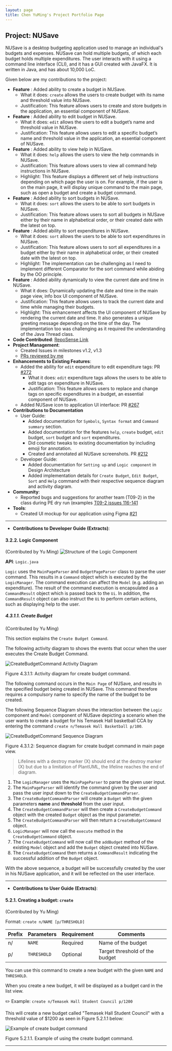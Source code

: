 ```yaml
---
layout: page
title: Chen YuMing's Project Portfolio Page
---
```

## Project: NUSave

NUSave is a desktop budgeting application used to manage an individual's budgets and expenses. NUSave can hold multiple
budgets, of which each budget holds multiple expenditures. The user interacts with it using a command line interface
(CLI), and it has a GUI created with JavaFX. It is written in Java, and has about 10,000 LoC.

Given below are my contributions to the project:
- **Feature** : Added ability to create a budget in NUSave.
	- What it does: `create` allows the users to create budget with its name and threshold value into NUSave.
	- Justification: This feature allows users to create and store budgets in the application,
	an essential component of NUSave.
- **Feature** : Added ability to edit budget in NUSave.
	- What it does: `edit` allows the users to edit a budget’s name and threshold value in NUSave.
	- Justification: This feature allows users to edit a specific budget’s name and threshold value in the application,
	an essential component of NUSave.
- **Feature** : Added ability to view help in NUSave.
	- What it does: `help` allows the users to view the help commands in NUSave.
	- Justification: This feature allows users to view all command help instructions in NUSave.
	- Highlight: This feature displays a different set of help instructions depending on which page the user is on.
	For example, if the user is on the main page, it will display unique command to the main page,
	such as open a budget and create a budget command.
- **Feature** : Added ability to sort budgets in NUSave.
	- What it does: `sort` allows the users to be able to sort budgets in NUSave.
	- Justification: This feature allows users to sort all budgets in NUSave either by their name in alphabetical order,
	or their created date with the latest on top.
- **Feature** : Added ability to sort expenditures in NUSave.
	- What it does: `sort` allows the users to be able to sort expenditures in NUSave.
	- Justification: This feature allows users to sort all expenditures in a budget either by their name in alphabetical order,
	or their created date with the latest on top.
	- Highlight: The implementation can be challenging as I need to implement different Comparator for the sort command
	while abiding by the OO principle.
- **Feature** : Added ability dynamically to view the current date and time in NUSave.
	- What it does: Dynamically updating the date and time in the main page view, info box UI component of NUSave.
	- Justification: This feature allows users to track the current date and time while managing their budgets.
	- Highlight: This enhancement affects the UI component of NUSave by rendering the current date and time.
	It also generates a unique greeting message depending on the time of the day.
	The implementation too was challenging as it required the understanding of the Java Thread class.
- **Code Contributed**: [RepoSense Link](https://nus-cs2103-ay2021s1.github.io/tp-dashboard/#breakdown=true&search=&sort=groupTitle&sortWithin=title&since=2020-08-14&timeframe=commit&mergegroup=&groupSelect=groupByRepos&checkedFileTypes=docs~functional-code~test-code~other&tabOpen=true&tabType=authorship&tabAuthor=yu-ming-chen&tabRepo=AY2021S1-CS2103T-T11-4%2Ftp%5Bmaster%5D&authorshipIsMergeGroup=false&authorshipFileTypes=docs~functional-code~test-code~other)
- **Project Management**:
	- Created Issues in milestones v1.2, v1.3
	- [PRs reviewed by me](https://github.com/AY2021S1-CS2103T-T11-4/tp/pulls?q=is%3Apr+reviewed-by%3Ayu-ming-chen)
- **Enhancements to Existing Features**:
	- Added the ability for `edit` expenditure to edit expenditure tags: PR [#272](https://github.com/AY2021S1-CS2103T-T11-4/tp/pull/272)
	    - What it does: `edit` expenditure tags allows the users to be able to edit tags on expenditure in NUSave. 
    	- Justification: This feature allows users to replace and change tags on specific expenditures in a budget,
    	an essential component of NUSave.
    - Added NUSave icon to application UI interface: PR [#267](https://github.com/AY2021S1-CS2103T-T11-4/tp/pull/267)
- **Contributions to Documentation**
	- User Guide:
		- Added documentation for `Symbols`, `Syntax format` and `Command summary` section.
		- Added documentation for the features `help`, `create` budget, `edit` budget, `sort` budget and `sort`
		expenditures.
		- Did cosmetic tweaks to existing documentation by including emoji for annotation.
		- Created and annotated all NUSave screenshots. PR [#212](https://github.com/AY2021S1-CS2103T-T11-4/tp/pull/212)
	- Developer Guide:
		- Added documentation for `Setting up` and `Logic component` in Design Architecture
		- Added implementation details for `Create Budget`, `Edit Budget`, `Sort` and `Help` command with their
		respective sequence diagram and activity diagram.
- **Community**:
	- Reported bugs and suggestions for another team (T09-2) in the class during PE dry run (examples [T09-2 issues 116-141](https://github.com/yu-ming-chen/ped/issues)
- **Tools**:
  * Created UI mockup for our application using Figma [#21](https://github.com/AY2021S1-CS2103T-T11-4/tp/pull/21)
  
-------
- **Contributions to Developer Guide (Extracts)**:
#### 3.2.2. Logic Component
(Contributed by Yu Ming)
![Structure of the Logic Component](../images/LogicClassDiagram.png)

**API**: `Logic.java`

`Logic` uses the `MainPageParser` and `BudgetPageParser` class to parse the user command. This results in a
`Command` object which is executed by the `LogicManager`. The command execution can affect the `Model`
(e.g. adding an expenditure). The result of the command execution is encapsulated as a `CommandResult` object
which is passed back to the `Ui`. In addition, the `CommandResult` object can also instruct the `Ui` to perform
certain actions, such as displaying help to the user.

##### 4.3.1.1. Create Budget
(Contributed by Yu Ming)

This section explains the `Create Budget Command`.

The following activity diagram to shows the events that occur when the user executes the Create Budget Command.

![CreateBudgetCommand Activity Diagram](../diagrams/commandsPlantUML/diagram/CreateBudgetCommandActivity.png) 

Figure 4.3.1.1: Activity diagram for create budget command.

The following command occurs in the `Main Page` of NUSave, and results in the specified budget being created in
NUSave. This command therefore requires a compulsory name to specify the name of the budget to be created.

The following Sequence Diagram shows the interaction between the `Logic` component and `Model` component of NUSave 
depicting a scenario when the user wants to create a budget for his Temasek Hall basketball CCA by entering the command
`create n/Temasek Hall Basketball p/100`.

![CreateBudgetCommand Sequence Diagram](../diagrams/commandsPlantUML/diagram/CreateBudgetCommand.png) 

Figure 4.3.1.2: Sequence diagram for create budget command in main page view.
>Lifelines with a destroy marker (X) should end at the destroy marker (X) but due to a limitation of PlantUML, 
the lifeline reaches the end of diagram.

1. The `LogicManager` uses the `MainPageParser` to parse the given user input.
2. The `MainPageParser` will identify the command given by the user and pass the user input down to the
`CreateBudgetCommandParser`.
3. The `CreateBudgetCommandParser` will create a `Budget` with the given parameters **name** and **threshold** from the
user input.
4. The `CreateBudgetCommandParser` will then create a `CreateBudgetCommand` object with the created `Budget` object as
the input parameter.
5. The `CreateBudgetCommandParser` will then return a `CreateBudgetCommand` object.
6. `LogicManager` will now call the `execute` method in the `CreateBudgetCommand` object.
7. The `CreateBudgetCommand` will now call the `addBudget` method of the existing `Model` object and add the `Budget`
object created into NUSave.
8. The `CreateBudgetCommand` then returns a `CommandResult` indicating the successful addition of the `Budget` object.

With the above sequence, a budget will be successfully created by the user in his NUSave application, and it will be
reflected on the user interface.

-------
- **Contributions to User Guide (Extracts)**:
#### 5.2.1. Creating a budget: `create`
(Contributed by Yu Ming)

Format: `create n/NAME [p/THRESHOLD]`

Prefix | Parameters | Requirement | Comments
------ | ---------- | ----------- | --------
 n/    | `NAME`     | Required    | Name of the budget
 p/    | `THRESHOLD`| Optional    | Target threshold of the budget

You can use this command to create a new budget with the given `NAME` and `THRESHOLD`.

When you create a new budget, it will be displayed as a budget card in the list view.

✏️ Example: `create n/Temasek Hall Student Council p/1200`

This will create a new budget called "Temasek Hall Student Council" with a threshold value of $1200
as seen in Figure 5.2.1.1 below:

![Example of create budget command](../images/CommandScreenShots/5_2_1_1_createBudget.png)

Figure 5.2.1.1. Example of using the create budget command.

-------
